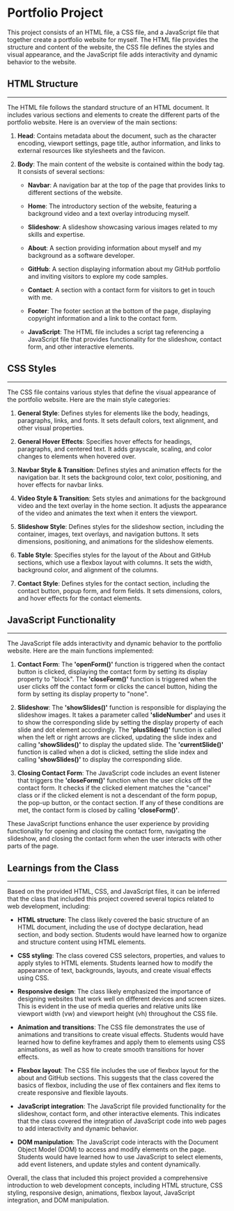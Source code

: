 # Portfolio Project
This project consists of an HTML file, a CSS file, and a JavaScript file that together create a portfolio website for myself. The HTML file provides the structure and content of the website, the CSS file defines the styles and visual appearance, and the JavaScript file adds interactivity and dynamic behavior to the website.

## HTML Structure
---
The HTML file follows the standard structure of an HTML document. It includes various sections and elements to create the different parts of the portfolio website. Here is an overview of the main sections:

1. **Head**: Contains metadata about the document, such as the character encoding, viewport settings, page title, author information, and links to external resources like stylesheets and the favicon.

1. **Body**: The main content of the website is contained within the body tag. It consists of several sections:

    - **Navbar**: A navigation bar at the top of the page that provides links to different sections of the website.

    - **Home**: The introductory section of the website, featuring a background video and a text overlay introducing myself.

    - **Slideshow**: A slideshow showcasing various images related to my skills and expertise.

    - **About**: A section providing information about myself and my background as a software developer.

    - **GitHub**: A section displaying information about my GitHub portfolio and inviting visitors to explore my code samples.

    - **Contact**: A section with a contact form for visitors to get in touch with me.

    - **Footer**: The footer section at the bottom of the page, displaying copyright information and a link to the contact form.

    - **JavaScript**: The HTML file includes a script tag referencing a JavaScript file that provides functionality for the slideshow, contact form, and other interactive elements.

## CSS Styles
---
The CSS file contains various styles that define the visual appearance of the portfolio website. Here are the main style categories:

1. **General Style**: Defines styles for elements like the body, headings, paragraphs, links, and fonts. It sets default colors, text alignment, and other visual properties.

1. **General Hover Effects**: Specifies hover effects for headings, paragraphs, and centered text. It adds grayscale, scaling, and color changes to elements when hovered over.

1. **Navbar Style & Transition**: Defines styles and animation effects for the navigation bar. It sets the background color, text color, positioning, and hover effects for navbar links.

1. **Video Style & Transition**: Sets styles and animations for the background video and the text overlay in the home section. It adjusts the appearance of the video and animates the text when it enters the viewport.

1. **Slideshow Style**: Defines styles for the slideshow section, including the container, images, text overlays, and navigation buttons. It sets dimensions, positioning, and animations for the slideshow elements.

1. **Table Style**: Specifies styles for the layout of the About and GitHub sections, which use a flexbox layout with columns. It sets the width, background color, and alignment of the columns.

1. **Contact Style**: Defines styles for the contact section, including the contact button, popup form, and form fields. It sets dimensions, colors, and hover effects for the contact elements.

## JavaScript Functionality
---
The JavaScript file adds interactivity and dynamic behavior to the portfolio website. Here are the main functions implemented:

1. **Contact Form**: The **'openForm()'** function is triggered when the contact button is clicked, displaying the contact form by setting its display property to "block". The **'closeForm()'** function is triggered when the user clicks off the contact form or clicks the cancel button, hiding the form by setting its display property to "none".

1. **Slideshow**: The **'showSlides()'** function is responsible for displaying the slideshow images. It takes a parameter called **'slideNumber'** and uses it to show the corresponding slide by setting the display property of each slide and dot element accordingly. The **'plusSlides()'** function is called when the left or right arrows are clicked, updating the slide index and calling **'showSlides()'** to display the updated slide. The **'currentSlide()'** function is called when a dot is clicked, setting the slide index and calling **'showSlides()'** to display the corresponding slide.

1. **Closing Contact Form**: The JavaScript code includes an event listener that triggers the **'closeForm()'** function when the user clicks off the contact form. It checks if the clicked element matches the "cancel" class or if the clicked element is not a descendant of the form popup, the pop-up button, or the contact section. If any of these conditions are met, the contact form is closed by calling **'closeForm()'**.

These JavaScript functions enhance the user experience by providing functionality for opening and closing the contact form, navigating the slideshow, and closing the contact form when the user interacts with other parts of the page.

## Learnings from the Class
---
Based on the provided HTML, CSS, and JavaScript files, it can be inferred that the class that included this project covered several topics related to web development, including:

- **HTML structure**: The class likely covered the basic structure of an HTML document, including the use of doctype declaration, head section, and body section. Students would have learned how to organize and structure content using HTML elements.

- **CSS styling**: The class covered CSS selectors, properties, and values to apply styles to HTML elements. Students learned how to modify the appearance of text, backgrounds, layouts, and create visual effects using CSS.

- **Responsive design**: The class likely emphasized the importance of designing websites that work well on different devices and screen sizes. This is evident in the use of media queries and relative units like viewport width (vw) and viewport height (vh) throughout the CSS file.

- **Animation and transitions**: The CSS file demonstrates the use of animations and transitions to create visual effects. Students would have learned how to define keyframes and apply them to elements using CSS animations, as well as how to create smooth transitions for hover effects.

- **Flexbox layout**: The CSS file includes the use of flexbox layout for the about and GitHub sections. This suggests that the class covered the basics of flexbox, including the use of flex containers and flex items to create responsive and flexible layouts.

- **JavaScript integration**: The JavaScript file provided functionality for the slideshow, contact form, and other interactive elements. This indicates that the class covered the integration of JavaScript code into web pages to add interactivity and dynamic behavior.

- **DOM manipulation**: The JavaScript code interacts with the Document Object Model (DOM) to access and modify elements on the page. Students would have learned how to use JavaScript to select elements, add event listeners, and update styles and content dynamically.

Overall, the class that included this project provided a comprehensive introduction to web development concepts, including HTML structure, CSS styling, responsive design, animations, flexbox layout, JavaScript integration, and DOM manipulation.